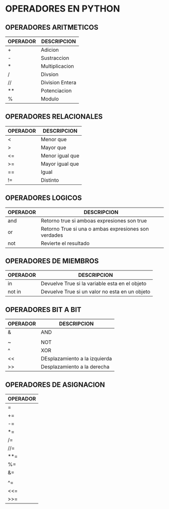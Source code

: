 # OPERADORES EN PYTHON

## OPERADORES ARITMETICOS

|   OPERADOR    |   DESCRIPCION 
|---------------|-----------------------
|       +       |   Adicion
|       -       |   Sustraccion
|       *       |   Multiplicacion
|       /       |   Divsion
|       //      |   Division Entera
|       **      |   Potenciacion
|       %       |   Modulo


## OPERADORES RELACIONALES

|   OPERADOR    |   DESCRIPCION 
|---------------|-----------------------
|       <       |   Menor que
|       >       |   Mayor que
|       <=      |   Menor igual que
|       >=      |   Mayor igual que
|       ==      |   Igual
|       !=      |   Distinto


## OPERADORES LOGICOS

|   OPERADOR    |               DESCRIPCION 
|---------------|------------------------------------------------
|       and     |   Retorno true si amboas expresiones son true
|       or      |   Retorno True si una o ambas expresiones son verdades
|       not     |   Revierte el resultado


## OPERADORES DE MIEMBROS

|   OPERADOR    |               DESCRIPCION 
|---------------|------------------------------------------------
|      in       |   Devuelve True si la variable esta en el objeto
|     not in    |   Devuelve True si un valor no esta en un objeto


## OPERADORES BIT A BIT

|   OPERADOR    |   DESCRIPCION 
|---------------|-----------------------
|       &       |   AND
|       |       |   OR
|       ~       |   NOT
|       ^       |   XOR
|       <<      |   DEsplazamiento a la izquierda
|       >>      |   Desplazamiento a la derecha


## OPERADORES DE ASIGNACION

|  OPERADOR     |
|---------------|
|       =       |    
|      +=       |
|      -=       |
|      *=       |
|      /=       |
|      //=      |
|      **=      |
|      %=       |
|      &=       |
|      |=       |
|      ^=       |
|      <<=      |
|      >>=      |